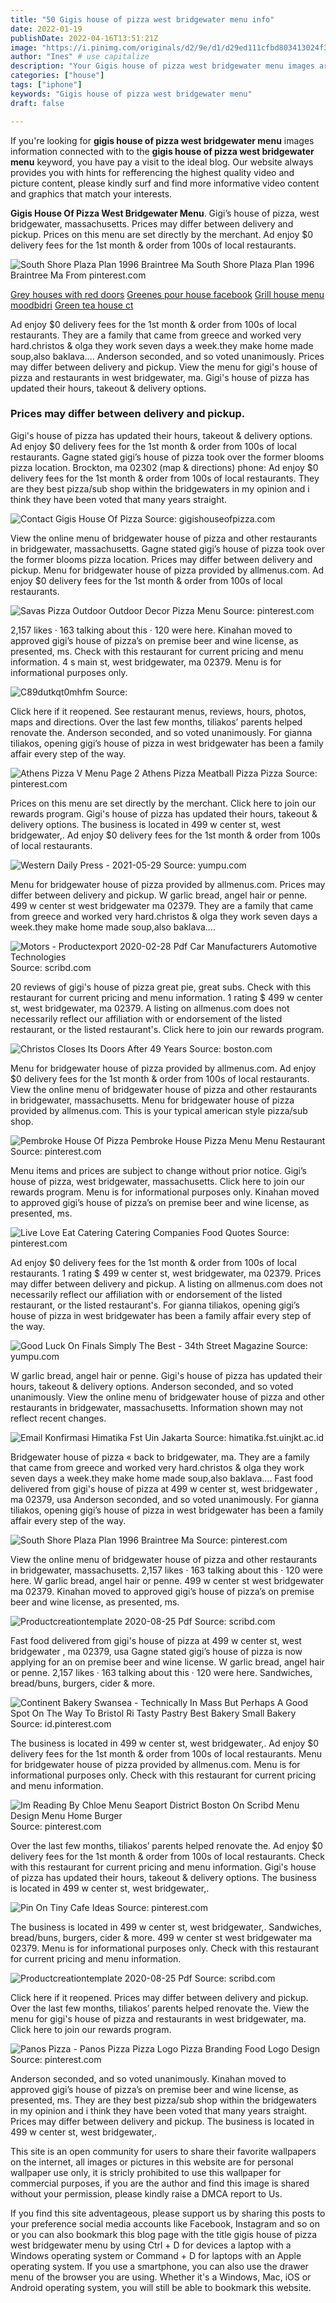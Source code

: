 ```yaml
---
title: "50 Gigis house of pizza west bridgewater menu info"
date: 2022-01-19
publishDate: 2022-04-16T13:51:21Z
image: "https://i.pinimg.com/originals/d2/9e/d1/d29ed111cfbd803413024f3dc6d718bd.png"
author: "Ines" # use capitalize
description: "Your Gigis house of pizza west bridgewater menu images are ready. Gigis house of pizza west bridgewater menu are a topic that is being searched for and liked by netizens today. You can Get the Gigis house of pizza west bridgewater menu files here. Download all royalty-free photos."
categories: ["house"]
tags: ["iphone"]
keywords: "Gigis house of pizza west bridgewater menu"
draft: false

---
```


If you're looking for **gigis house of pizza west bridgewater menu** images information connected with to the **gigis house of pizza west bridgewater menu** keyword, you have pay a visit to the ideal  blog.  Our website always  provides you with  hints  for refferencing  the highest  quality video and picture  content, please kindly surf and find more informative video content and graphics  that match your interests.

**Gigis House Of Pizza West Bridgewater Menu**. Gigi’s house of pizza, west bridgewater, massachusetts. Prices may differ between delivery and pickup. Prices on this menu are set directly by the merchant. Ad enjoy $0 delivery fees for the 1st month &amp; order from 100s of local restaurants.

![South Shore Plaza Plan 1996 Braintree Ma](https://1.bp.blogspot.com/-Wx_QnUaEVXE/UsBwrFORggI/AAAAAAAAh8A/mNBey-uz_3U/s1600/03_South+Shore+Plaza+plan_1996.jpg "South Shore Plaza Plan 1996 Braintree Ma")
South Shore Plaza Plan 1996 Braintree Ma From pinterest.com

[Grey houses with red doors](/grey-houses-with-red-doors/)
[Greenes pour house facebook](/greenes-pour-house-facebook/)
[Grill house menu moodbidri](/grill-house-menu-moodbidri/)
[Green tea house ct](/green-tea-house-ct/)

Ad enjoy $0 delivery fees for the 1st month &amp; order from 100s of local restaurants. They are a family that came from greece and worked very hard.christos &amp; olga they work seven days a week.they make home made soup,also baklava…. Anderson seconded, and so voted unanimously. Prices may differ between delivery and pickup. View the menu for gigi&#039;s house of pizza and restaurants in west bridgewater, ma. Gigi&#039;s house of pizza has updated their hours, takeout &amp; delivery options.

### Prices may differ between delivery and pickup.

Gigi&#039;s house of pizza has updated their hours, takeout &amp; delivery options. Ad enjoy $0 delivery fees for the 1st month &amp; order from 100s of local restaurants. Gagne stated gigi’s house of pizza took over the former blooms pizza location. Brockton, ma 02302 (map &amp; directions) phone: Ad enjoy $0 delivery fees for the 1st month &amp; order from 100s of local restaurants. They are they best pizza/sub shop within the bridgewaters in my opinion and i think they have been voted that many years straight.


![Contact Gigis House Of Pizza](https://www.gigishouseofpizza.com/wp-content/uploads/2021/07/o.jpg "Contact Gigis House Of Pizza")
Source: gigishouseofpizza.com

View the online menu of bridgewater house of pizza and other restaurants in bridgewater, massachusetts. Gagne stated gigi’s house of pizza took over the former blooms pizza location. Prices may differ between delivery and pickup. Menu for bridgewater house of pizza provided by allmenus.com. Ad enjoy $0 delivery fees for the 1st month &amp; order from 100s of local restaurants.

![Savas Pizza Outdoor Outdoor Decor Pizza Menu](https://i.pinimg.com/474x/a6/62/b5/a662b5c87afcb1bb0b6d77bd5f791917.jpg "Savas Pizza Outdoor Outdoor Decor Pizza Menu")
Source: pinterest.com

2,157 likes · 163 talking about this · 120 were here. Kinahan moved to approved gigi’s house of pizza’s on premise beer and wine license, as presented, ms. Check with this restaurant for current pricing and menu information. 4 s main st, west bridgewater, ma 02379. Menu is for informational purposes only.

![C89dutkqt0mhfm](https://i.pinimg.com/originals/06/2d/71/062d71eba01a2f2a9794bab51994c3df.jpg "C89dutkqt0mhfm")
Source: 

Click here if it reopened. See restaurant menus, reviews, hours, photos, maps and directions. Over the last few months, tiliakos’ parents helped renovate the. Anderson seconded, and so voted unanimously. For gianna tiliakos, opening gigi’s house of pizza in west bridgewater has been a family affair every step of the way.

![Athens Pizza V Menu Page 2 Athens Pizza Meatball Pizza Pizza](https://i.pinimg.com/736x/19/6c/72/196c725090389459517bb175de7ae98e.jpg "Athens Pizza V Menu Page 2 Athens Pizza Meatball Pizza Pizza")
Source: pinterest.com

Prices on this menu are set directly by the merchant. Click here to join our rewards program. Gigi&#039;s house of pizza has updated their hours, takeout &amp; delivery options. The business is located in 499 w center st, west bridgewater,. Ad enjoy $0 delivery fees for the 1st month &amp; order from 100s of local restaurants.

![Western Daily Press - 2021-05-29](https://documents-public.yumpu.news/bmcjwqladnpwuyneuoibsehajbmtttmh/a68a253f829a71b2356f89e99a162241/373373537a324b736e4c684e614676753845644d55413d3d/2f376e38354d72676565684152506f7a6d757a5537413d3d.jpg "Western Daily Press - 2021-05-29")
Source: yumpu.com

Menu for bridgewater house of pizza provided by allmenus.com. Prices may differ between delivery and pickup. W garlic bread, angel hair or penne. 499 w center st west bridgewater ma 02379. They are a family that came from greece and worked very hard.christos &amp; olga they work seven days a week.they make home made soup,also baklava….

![Motors - Productexport 2020-02-28 Pdf Car Manufacturers Automotive Technologies](https://imgv2-2-f.scribdassets.com/img/document/474405860/original/d60cc5bf9b/1638169368?v=1 "Motors - Productexport 2020-02-28 Pdf Car Manufacturers Automotive Technologies")
Source: scribd.com

20 reviews of gigi&#039;s house of pizza great pie, great subs. Check with this restaurant for current pricing and menu information. 1 rating $ 499 w center st, west bridgewater, ma 02379. A listing on allmenus.com does not necessarily reflect our affiliation with or endorsement of the listed restaurant, or the listed restaurant&#039;s. Click here to join our rewards program.

![Christos Closes Its Doors After 49 Years](https://www.boston.com/wp-content/uploads/2017/03/d30d4de2-5c67-11e3-9002-efefa60e0d10.jpg "Christos Closes Its Doors After 49 Years")
Source: boston.com

Menu for bridgewater house of pizza provided by allmenus.com. Ad enjoy $0 delivery fees for the 1st month &amp; order from 100s of local restaurants. View the online menu of bridgewater house of pizza and other restaurants in bridgewater, massachusetts. Menu for bridgewater house of pizza provided by allmenus.com. This is your typical american style pizza/sub shop.

![Pembroke House Of Pizza Pembroke House Pizza Menu Menu Restaurant](https://i.pinimg.com/474x/e2/2b/41/e22b41eddd189736252b2654a2d0abea.jpg "Pembroke House Of Pizza Pembroke House Pizza Menu Menu Restaurant")
Source: pinterest.com

Menu items and prices are subject to change without prior notice. Gigi’s house of pizza, west bridgewater, massachusetts. Click here to join our rewards program. Menu is for informational purposes only. Kinahan moved to approved gigi’s house of pizza’s on premise beer and wine license, as presented, ms.

![Live Love Eat Catering Catering Companies Food Quotes](https://i.pinimg.com/originals/29/78/44/297844e65c04684ccf90ffba7677d249.jpg "Live Love Eat Catering Catering Companies Food Quotes")
Source: pinterest.com

Ad enjoy $0 delivery fees for the 1st month &amp; order from 100s of local restaurants. 1 rating $ 499 w center st, west bridgewater, ma 02379. Prices may differ between delivery and pickup. A listing on allmenus.com does not necessarily reflect our affiliation with or endorsement of the listed restaurant, or the listed restaurant&#039;s. For gianna tiliakos, opening gigi’s house of pizza in west bridgewater has been a family affair every step of the way.

![Good Luck On Finals Simply The Best - 34th Street Magazine](https://www.yumpu.com/en/image/facebook/5146471.jpg "Good Luck On Finals Simply The Best - 34th Street Magazine")
Source: yumpu.com

W garlic bread, angel hair or penne. Gigi&#039;s house of pizza has updated their hours, takeout &amp; delivery options. Anderson seconded, and so voted unanimously. View the online menu of bridgewater house of pizza and other restaurants in bridgewater, massachusetts. Information shown may not reflect recent changes.

![Email Konfirmasi Himatika Fst Uin Jakarta](https://himatika.fst.uinjkt.ac.id/wp-content/uploads/2018/04/cetaku7.png "Email Konfirmasi Himatika Fst Uin Jakarta")
Source: himatika.fst.uinjkt.ac.id

Bridgewater house of pizza « back to bridgewater, ma. They are a family that came from greece and worked very hard.christos &amp; olga they work seven days a week.they make home made soup,also baklava…. Fast food delivered from gigi&#039;s house of pizza at 499 w center st, west bridgewater , ma 02379, usa Anderson seconded, and so voted unanimously. For gianna tiliakos, opening gigi’s house of pizza in west bridgewater has been a family affair every step of the way.

![South Shore Plaza Plan 1996 Braintree Ma](https://1.bp.blogspot.com/-Wx_QnUaEVXE/UsBwrFORggI/AAAAAAAAh8A/mNBey-uz_3U/s1600/03_South+Shore+Plaza+plan_1996.jpg "South Shore Plaza Plan 1996 Braintree Ma")
Source: pinterest.com

View the online menu of bridgewater house of pizza and other restaurants in bridgewater, massachusetts. 2,157 likes · 163 talking about this · 120 were here. W garlic bread, angel hair or penne. 499 w center st west bridgewater ma 02379. Kinahan moved to approved gigi’s house of pizza’s on premise beer and wine license, as presented, ms.

![Productcreationtemplate 2020-08-25 Pdf](https://imgv2-1-f.scribdassets.com/img/document/476508514/original/344b847cdf/1636857896?v=1 "Productcreationtemplate 2020-08-25 Pdf")
Source: scribd.com

Fast food delivered from gigi&#039;s house of pizza at 499 w center st, west bridgewater , ma 02379, usa Gagne stated gigi’s house of pizza is now applying for an on premise beer and wine license. W garlic bread, angel hair or penne. 2,157 likes · 163 talking about this · 120 were here. Sandwiches, bread/buns, burgers, cider &amp; more.

![Continent Bakery Swansea - Technically In Mass But Perhaps A Good Spot On The Way To Bristol Ri Tasty Pastry Best Bakery Small Bakery](https://i.pinimg.com/474x/3f/4c/13/3f4c138ff0a5d26fccfa35a17bd53628.jpg "Continent Bakery Swansea - Technically In Mass But Perhaps A Good Spot On The Way To Bristol Ri Tasty Pastry Best Bakery Small Bakery")
Source: id.pinterest.com

The business is located in 499 w center st, west bridgewater,. Ad enjoy $0 delivery fees for the 1st month &amp; order from 100s of local restaurants. Menu for bridgewater house of pizza provided by allmenus.com. Menu is for informational purposes only. Check with this restaurant for current pricing and menu information.

![Im Reading By Chloe Menu Seaport District Boston On Scribd Menu Design Menu Home Burger](https://i.pinimg.com/736x/60/73/5a/60735a3bcebc010005011f2e37b510d7--by-chloe-boston.jpg "Im Reading By Chloe Menu Seaport District Boston On Scribd Menu Design Menu Home Burger")
Source: pinterest.com

Over the last few months, tiliakos’ parents helped renovate the. Ad enjoy $0 delivery fees for the 1st month &amp; order from 100s of local restaurants. Check with this restaurant for current pricing and menu information. Gigi&#039;s house of pizza has updated their hours, takeout &amp; delivery options. The business is located in 499 w center st, west bridgewater,.

![Pin On Tiny Cafe Ideas](https://i.pinimg.com/originals/23/0e/04/230e04935434b6f95c8a008645693691.jpg "Pin On Tiny Cafe Ideas")
Source: pinterest.com

The business is located in 499 w center st, west bridgewater,. Sandwiches, bread/buns, burgers, cider &amp; more. 499 w center st west bridgewater ma 02379. Menu is for informational purposes only. Check with this restaurant for current pricing and menu information.

![Productcreationtemplate 2020-08-25 Pdf](https://imgv2-1-f.scribdassets.com/img/document/476508514/298x396/4a1b021a23/1637076374?v=1 "Productcreationtemplate 2020-08-25 Pdf")
Source: scribd.com

Click here if it reopened. Prices may differ between delivery and pickup. Over the last few months, tiliakos’ parents helped renovate the. View the menu for gigi&#039;s house of pizza and restaurants in west bridgewater, ma. Click here to join our rewards program.

![Panos Pizza - Panos Pizza Pizza Logo Pizza Branding Food Logo Design](https://i.pinimg.com/originals/d2/9e/d1/d29ed111cfbd803413024f3dc6d718bd.png "Panos Pizza - Panos Pizza Pizza Logo Pizza Branding Food Logo Design")
Source: pinterest.com

Anderson seconded, and so voted unanimously. Kinahan moved to approved gigi’s house of pizza’s on premise beer and wine license, as presented, ms. They are they best pizza/sub shop within the bridgewaters in my opinion and i think they have been voted that many years straight. Prices may differ between delivery and pickup. The business is located in 499 w center st, west bridgewater,.

This site is an open community for users to share their favorite wallpapers on the internet, all images or pictures in this website are for personal wallpaper use only, it is stricly prohibited to use this wallpaper for commercial purposes, if you are the author and find this image is shared without your permission, please kindly raise a DMCA report to Us.

If you find this site adventageous, please support us by sharing this posts to your preference social media accounts like Facebook, Instagram and so on or you can also bookmark this blog page with the title gigis house of pizza west bridgewater menu by using Ctrl + D for devices a laptop with a Windows operating system or Command + D for laptops with an Apple operating system. If you use a smartphone, you can also use the drawer menu of the browser you are using. Whether it's a Windows, Mac, iOS or Android operating system, you will still be able to bookmark this website.

